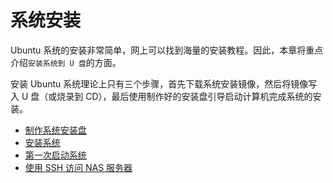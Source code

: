 # 系统安装

Ubuntu 系统的安装非常简单，网上可以找到海量的安装教程。因此，本章将重点介绍`安装系统到 U 盘`的方面。

安装 Ubuntu 系统理论上只有三个步骤，首先下载系统安装镜像，然后将镜像写入 U 盘（或烧录到 CD），最后使用制作好的安装盘引导启动计算机完成系统的安装。

- [制作系统安装盘](usb-installer.md)
- [安装系统](installation.md)
- [第一次启动系统](first-boot.md)
- [使用 SSH 访问 NAS 服务器](use-ssh.md)